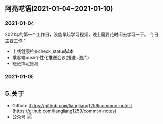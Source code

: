 ## 阿亮呓语(2021-01-04~2021-01-10)

### 2021-01-04
2021年的第一个工作日，没能早起学习视频，晚上需要花时间去学习一下。
今日主要工作：
 - 上线健康检查check_status脚本
 - 乘客端push个性化推送会议(推送+图片)
 - 短链绑定提测
### 2021-01-05



## 5.关于
 - Github: [https://github.com/liangliang1259/common-notes](https://github.com/liangliang1259/common-notes)
 - 公众号
![](https://tva1.sinaimg.cn/large/007S8ZIlly1giznpxhgdvj3076076gm3.jpg)
